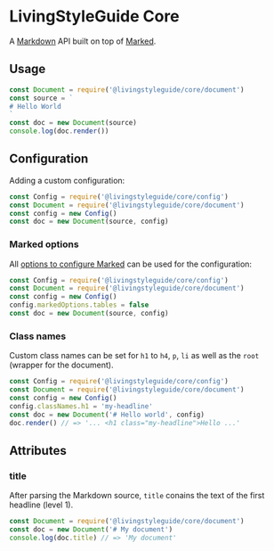 # LivingStyleGuide Core

A [Markdown] API built on top of [Marked].


## Usage

``` js
const Document = require('@livingstyleguide/core/document')
const source = `
# Hello World
`
const doc = new Document(source)
console.log(doc.render())
```


## Configuration

Adding a custom configuration:

``` js
const Config = require('@livingstyleguide/core/config')
const Document = require('@livingstyleguide/core/document')
const config = new Config()
const doc = new Document(source, config)
```


### Marked options

All [options to configure Marked] can be used for the configuration:

``` js
const Config = require('@livingstyleguide/core/config')
const Document = require('@livingstyleguide/core/document')
const config = new Config()
config.markedOptions.tables = false
const doc = new Document(source, config)
```


### Class names

Custom class names can be set for `h1` to `h4`, `p`, `li` as well as the `root`
(wrapper for the document).

``` js
const Config = require('@livingstyleguide/core/config')
const Document = require('@livingstyleguide/core/document')
const config = new Config()
config.classNames.h1 = 'my-headline'
const doc = new Document('# Hello world', config)
doc.render() // => '... <h1 class="my-headline">Hello ...'
```


## Attributes

### title

After parsing the Markdown source, `title` conains the text of the first
headline (level 1).

``` js
const Document = require('@livingstyleguide/core/document')
const doc = new Document('# My document')
console.log(doc.title) // => 'My document'
```


[Markdown]: https://daringfireball.net/projects/markdown/
[Marked]: https://github.com/chjj/marked
[Options to configure Marked]: https://github.com/chjj/marked#options-1
